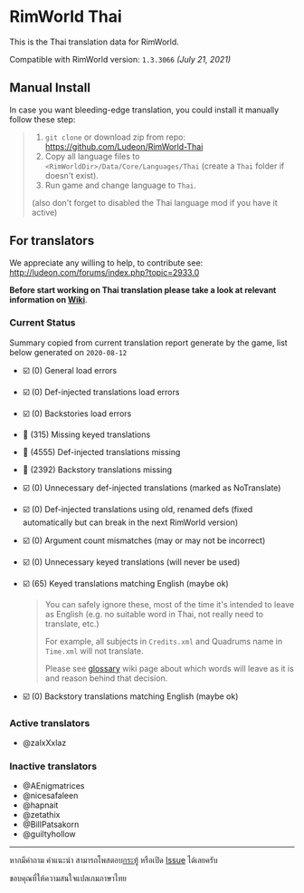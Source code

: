 # RimWorld Thai

This is the Thai translation data for RimWorld.

Compatible with RimWorld version: `1.3.3066` _(July 21, 2021)_

## Manual Install

In case you want bleeding-edge translation, you could install it manually follow these step:

> 1. `git clone` or download zip from repo: https://github.com/Ludeon/RimWorld-Thai
> 2. Copy all language files to `<RimWorldDir>/Data/Core/Languages/Thai` (create a `Thai` folder if doesn't exist).
> 3. Run game and change language to `Thai`.
> 
> (also don't forget to disabled the Thai language mod if you have it active)

## For translators

We appreciate any willing to help, to contribute see: http://ludeon.com/forums/index.php?topic=2933.0

**Before start working on Thai translation please take a look at relevant information on [Wiki](https://github.com/Ludeon/RimWorld-Thai/wiki)**.

### Current Status

Summary copied from current translation report generate by the game, list below generated on `2020-08-12`

* ☑️ (0) General load errors
* ️️☑️ (0) Def-injected translations load errors
* ☑️ (0) Backstories load errors
* 🔲 (315) Missing keyed translations
* 🔲 (4555) Def-injected translations missing
* 🔲 (2392) Backstory translations missing
* ☑️ (0) Unnecessary def-injected translations (marked as NoTranslate)
* ☑️ (0) Def-injected translations using old, renamed defs (fixed automatically but can break in the next RimWorld version)
* ☑️ (0) Argument count mismatches (may or may not be incorrect)
* ☑️ (0) Unnecessary keyed translations (will never be used)
* ☑️ (65) Keyed translations matching English (maybe ok)
    > You can safely ignore these, most of the time it's intended to leave as English (e.g. no suitable word in Thai, not really need to translate, etc.)
    >
    > For example, all subjects in `Credits.xml` and Quadrums name in `Time.xml` will not translate.
    >
    > Please see [glossary](https://github.com/Ludeon/RimWorld-Thai/wiki/Glossary) wiki page about which words will leave as it is and reason behind that decision.

* ☑️ (0) Backstory translations matching English (maybe ok)

### Active translators
- @zalxXxlaz

### Inactive translators
- @AEnigmatrices
- @nicesafaleen
- @hapnait
- @zetathix
- @BillPatsakorn
- @guiltyhollow

------------------------------------

หากมีคำถาม คำแนะนำ สามารถโพสตอบ[กระทู้](https://ludeon.com/forums/index.php?topic=45589.0) หรือเปิด [Issue](https://github.com/Ludeon/RimWorld-Thai/issues) ได้เลยครับ

ขอบคุณที่ให้ความสนใจแปลเกมภาษาไทย
